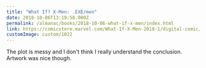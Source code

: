 ```yaml
---
title: "What If? X-Men: .EXE/men"
date: 2018-10-06T13:19:58.000Z
permalink: /almanac/books/2018-10-06-what-if-x-men/index.html
link: https://comicstore.marvel.com/What-If-X-Men-2018-1/digital-comic/49449
customImage: custom/1022
---
```


The plot is messy and I don't think I really understand the conclusion. Artwork was nice though.